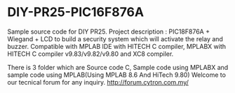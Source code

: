 # DIY-PR25-PIC16F876A
Sample source code for DIY PR25. Project description : PIC18F876A + Wiegand + LCD to build a security system which will activate the relay and buzzer. Compatible with MPLAB IDE with HITECH C compiler, MPLABX with HITECH C compiler v9.83/v9.82/v9.80 and XC8 compiler.

There is 3 folder which are Source code C, Sample code using MPLABX and sample code using MPLAB(Using MPLAB 8.6 And HiTech 9.80) Welcome to our tecnical forum for any inquiry. http://forum.cytron.com.my/
